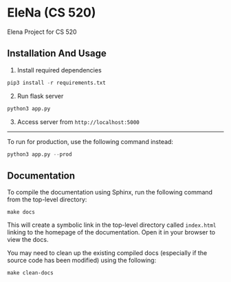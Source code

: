 # EleNa (CS 520)
Elena Project for CS 520

## Installation And Usage

1. Install required dependencies
```Python
pip3 install -r requirements.txt
```

2. Run flask server
```Python
python3 app.py
```

3. Access server from `http://localhost:5000`

----

To run for production, use the following command instead:
```Python
python3 app.py --prod
```

## Documentation

To compile the documentation using Sphinx, run the following command from the top-level directory:
```
make docs
```
This will create a symbolic link in the top-level directory called `index.html` linking to the homepage of the documentation. Open it in your browser to view the docs.

You may need to clean up the existing compiled docs (especially if the source code has been modified) using the following:
```
make clean-docs
```
